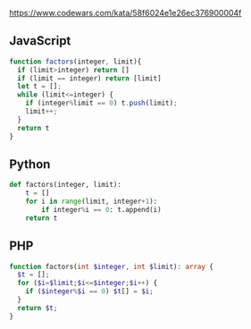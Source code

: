 https://www.codewars.com/kata/58f6024e1e26ec376900004f

## JavaScript
```js
function factors(integer, limit){
  if (limit>integer) return []
  if (limit == integer) return [limit]
  let t = [];
  while (limit<=integer) {
    if (integer%limit == 0) t.push(limit);
    limit++;
  }
  return t
}
```

## Python
```python
def factors(integer, limit):
    t = []
    for i in range(limit, integer+1):
        if integer%i == 0: t.append(i)
    return t
```

## PHP
```php
function factors(int $integer, int $limit): array {
  $t = [];
  for ($i=$limit;$i<=$integer;$i++) {
    if ($integer%$i == 0) $t[] = $i;
  }
  return $t;
}
```
